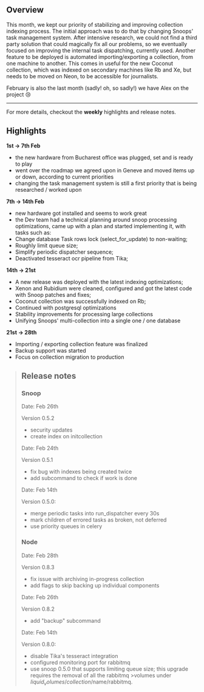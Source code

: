 ## Overview 
This month, we kept our priority of stabilizing and improving collection indexing process. The initial approach was to do that by changing Snoops' task management system. After intensive research, we could not find a third party solution that could magically fix all our problems, so we eventually focused on improving the internal task dispatching, currently used. Another feature to be deployed is automated importing/exporting a collection, from one machine to another. This comes in useful for the new Coconut collection, which was indexed on secondary machines like Rb and Xe, but needs to be moved on Neon, to be accessible for journalists.

February is also the last month (sadly! oh, so sadly!) we have Alex on the project 😢  

***

For more details, checkout the **weekly** highlights and release notes.

## Highlights
**1st -> 7th Feb**
- the new hardware from Bucharest office was plugged, set and is ready to play 
- went over the roadmap we agreed upon in Geneve and moved items up or down, according to current priorities 
- changing the task management system is still a first priority that is being researched / worked upon

**7th -> 14th Feb**
- new hardware got installed and seems to work great
- the Dev team had a technical planning around snoop processing optimizations, came up with a plan and started implementing it, with tasks such as:
 - Change database Task rows lock (select_for_update) to non-waiting;
 - Roughly limit queue size;
 - Simplify periodic dispatcher sequence;
 - Deactivated tesseract ocr pipeline from Tika;

**14th -> 21st**
- A new release was deployed with the latest indexing optimizations;  
- Xenon and Rubidium were cleaned, configured and got the latest code with Snoop patches and fixes;
- Coconut collection was successfully indexed on Rb;
- Continued with postgresql optimizations 
- Stability improvements for processing large collections
- Unifying Snoops' multi-collection into a single one / one database

**21st -> 28th**
- Importing / exporting collection feature was finalized
- Backup support was started
- Focus on collection migration to production

> ## Release notes 
> ### Snoop
>Date: Feb 26th
>
>Version 0.5.2
>- security updates
>- create index on initcollection
>
>Date: Feb 24th
>
>Version 0.5.1
>- fix bug with indexes being created twice
>- add subcommand to check if work is done
>
>Date: Feb 14th 
>
>Version 0.5.0:
>- merge periodic tasks into run_dispatcher every 30s
>- mark children of errored tasks as broken, not deferred
>- use priority queues in celery
> ### Node
>Date: Feb 28th
>
>Version 0.8.3
>- fix issue with archiving in-progress collection
>- add flags to skip backing up individual components
>
>Date: Feb 26th
>
>Version 0.8.2
>- add "backup" subcommand
>
>Date: Feb 14th
>
>Version 0.8.0:
>- disable Tika's tesseract integration
>- configured monitoring port for rabbitmq
>- use snoop 0.5.0 that supports limiting queue size; this upgrade requires the removal of all the rabbitmq >volumes under $liquid_volumes/collection/$name/rabbitmq.

